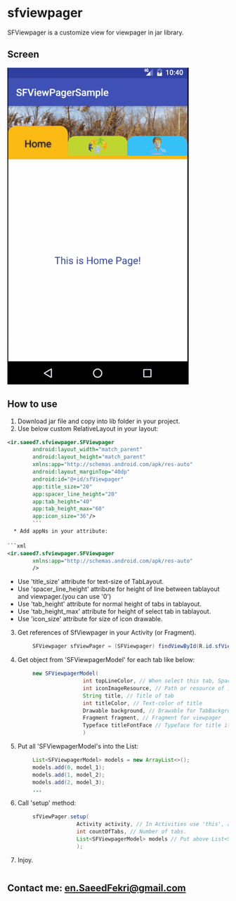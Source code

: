 # sfviewpager
SFViewpager is a customize view for viewpager in jar library.


## Screen
![alt text](https://raw.githubusercontent.com/Saeed-7/sfviewpager/master/screen/sfViewpager.gif)

## How to use
1. Download jar file and copy into lib folder in your project.
2. Use below custom RelativeLayout in your layout:
```xml
<ir.saeed7.sfviewpager.SFViewpager
        android:layout_width="match_parent"
        android:layout_height="match_parent"
        xmlns:app="http://schemas.android.com/apk/res-auto"
        android:layout_marginTop="40dp"
        android:id="@+id/sfViewpager"
        app:title_size="20"
        app:spacer_line_height="20"
        app:tab_height="40"
        app:tab_height_max="60"
        app:icon_size="36"/>
        ```
  * Add appNs in your attribute:
  
```xml
<ir.saeed7.sfviewpager.SFViewpager
        xmlns:app="http://schemas.android.com/apk/res-auto"
        />
```

  * Use 'title_size' attribute for text-size of TabLayout.
  * Use 'spacer_line_height' attribute for height of line between tablayout and viewpager.(you can use '0')
  * Use 'tab_height' attribute for normal height of tabs in tablayout.
  * Use 'tab_height_max' attribute for height of select tab in tablayout.
  * Use 'icon_size' attribute for size of icon drawable.

3. Get references of SfViewpager in your Activity (or Fragment).
```java
        SFViewpager sfViewPager = (SFViewpager) findViewById(R.id.sfViewpager);
```
4. Get object from 'SFViewpagerModel' for each tab like below:
```java
        new SFViewpagerModel(
                        int topLineColor, // When select this tab, SpacerLine's color change to this color.
                        int iconImageResource, // Path or resource of icon. (use by Glide)
                        String title, // Title of tab
                        int titleColor, // Text-color of title
                        Drawable background, // Drawable for TabBackground
                        Fragment fragment, // Fragment for viewpager
                        Typeface titleFontFace // Typeface for title if you want, you can use 'null'.
                        )
```
5. Put all 'SFViewpagerModel's into the List:
```java
        List<SFViewpagerModel> models = new ArrayList<>();
        models.add(0, model_1);
        models.add(1, model_2);
        models.add(2, model_3);
        ...
```
6. Call 'setup' method:
```java
        sfViewPager.setup(
                      Activity activity, // In Activities use 'this', and in Fragments use 'getActivity()'.
                      int countOfTabs, // Number of tabs.
                      List<SFViewpagerModel> models // Put above List<SFViewpagerModel> here.
                      );
```
7. Injoy.
```
```
## Contact me: en.SaeedFekri@gmail.com
